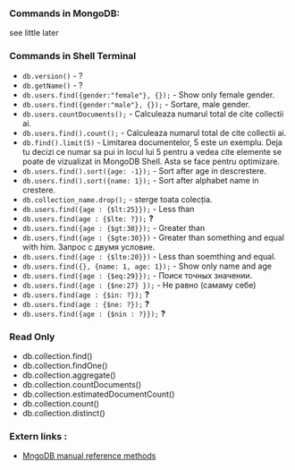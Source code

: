 ### Commands in MongoDB:
see little later

### Commands in Shell Terminal 
* `db.version()` - ?
* `db.getName()` - ?
* `db.users.find({gender:"female"}, {});` - Show only female gender.
* `db.users.find({gender:"male"}, {});` - Sortare, male gender.
* `db.users.countDocuments();` - Calculeaza numarul total de cite collectii ai.
* `db.users.find().count();` - Calculeaza numarul total de cite collectii ai.
* `db.find().limit(5)` - Limitarea documentelor, 5 este un exemplu. Deja tu decizi ce numar sa pui in locul lui 5 pentru a vedea cite elemente se poate de vizualizat in MongoDB Shell. Asta se face pentru optimizare.
* `db.users.find().sort({age: -1});` - Sort after age in descrestere.
* `db.users.find().sort({name: 1});` - Sort after alphabet name in crestere. 
* `db.collection_name.drop();` - sterge toata colecția.
* `db.users.find({age : {$lt:25}});` - Less than
* `db.users.find(age : {$lte: ?});` **?**
* `db.users.find({age : {$gt:30}});` - Greater than
* `db.users.find({age : {$gte:30}})` - Greater than something and equal with him. Запрос с двумя условие.
* `db.users.find({age : {$lte:20}})` - Less than soemthing and equal.
* `db.users.find({}, {name: 1, age: 1});` - Show only name and age
* `db.users.find({age : {$eq:29}});` - Поиск точных значении.
* `db.users.find({age : {$ne:27} });` - Не равно (самаму себе)
* `db.users.find(age : {$in: ?});` **?**
* `db.users.find(age : {$ne: ?});` **?**
* `db.users.find({age : {$nin : ?}});` **?**

### Read Only
* db.collection.find()
* db.collection.findOne()
* db.collection.aggregate()
* db.collection.countDocuments()
* db.collection.estimatedDocumentCount()
* db.collection.count()
* db.collection.distinct()

### Extern links :
* [MngoDB manual reference methods](https://docs.mongodb.com/manual/reference/method/js-database/)
